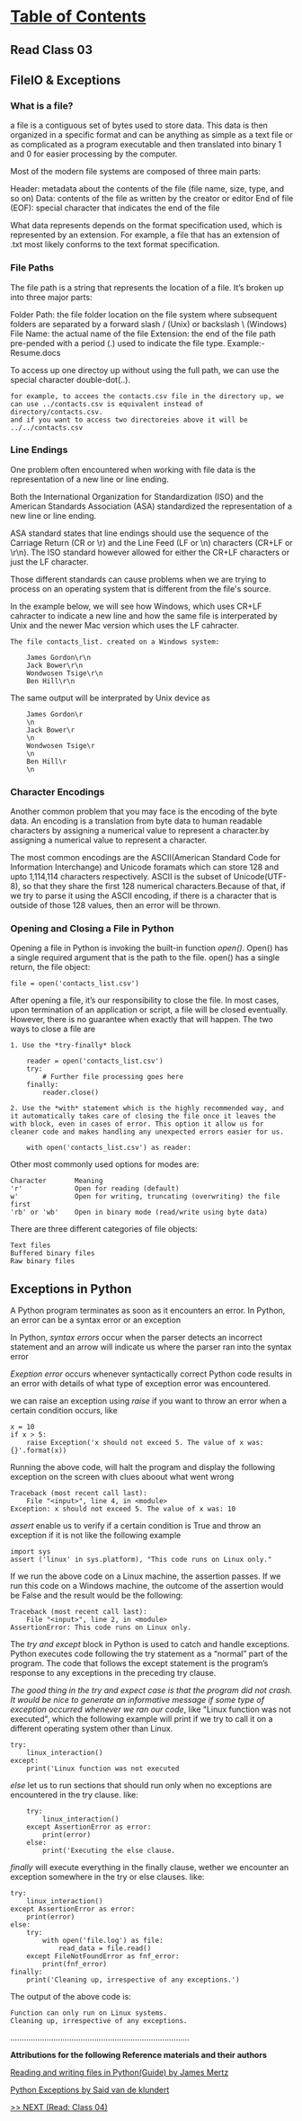 
# [Table of Contents](https://wondwosentsige.github.io/code-401-reading-notes/Home)

## Read Class 03

## FileIO & Exceptions

### What is a file?

a file is a contiguous set of bytes used to store data. This data is then organized in a specific format and can be anything as simple as a text file or as complicated as a program executable and then translated into binary 1 and 0 for easier processing by the computer.

Most of the modern file systems are composed of three main parts:

Header: metadata about the contents of the file (file name, size, type, and so on)
Data: contents of the file as written by the creator or editor
End of file (EOF): special character that indicates the end of the file

What data represents depends on the format specification used, which is represented by an extension. For example, a file that has an extension of .txt most likely conforms to the text format specification.

### File Paths

The file path is a string that represents the location of a file. It’s broken up into three major parts:

Folder Path: the file folder location on the file system where subsequent folders are separated by a forward slash / (Unix) or backslash \ (Windows)
File Name: the actual name of the file
Extension: the end of the file path pre-pended with a period (.) used to indicate the file type. Example:- Resume.docs

To access up one directoy up without using the full path, we can use the special character double-dot(..).

    for example, to accees the contacts.csv file in the directory up, we can use ../contacts.csv is equivalent instead of directory/contacts.csv.
    and if you want to access two directoreies above it will be ../../contacts.csv

### Line Endings

One problem often encountered when working with file data is the representation of a new line or line ending.

Both the International Organization for Standardization (ISO) and the American Standards Association (ASA) standardized the representation of a new line or line ending. 

ASA standard states that line endings should use the sequence of the Carriage Return (CR or \r) and the Line Feed (LF or \n) characters (CR+LF or \r\n). The ISO standard however allowed for either the CR+LF characters or just the LF character.

Those different standards can cause problems when we are trying to process on an operating system that is different from the file's source.

In the example below, we will see how Windows, which uses CR+LF cahracter to indicate a new line and how the same file is interperated by Unix and the newer Mac version which uses the LF cahracter.

    The file contacts_list. created on a Windows system:

        James Gordon\r\n
        Jack Bower\r\n
        Wondwosen Tsige\r\n
        Ben Hill\r\n

The same output will be interprated by Unix device as

        James Gordon\r
        \n
        Jack Bower\r
        \n
        Wondwosen Tsige\r
        \n
        Ben Hill\r
        \n

### Character Encodings

Another common problem that you may face is the encoding of the byte data. An encoding is a translation from byte data to human readable characters by assigning a numerical value to represent a character.by assigning a numerical value to represent a character.

The most common encodings are the ASCII(American Standard Code for Information Interchange) and Unicode foramats which can store 128 and upto 1,114,114 characters respectively.
ASCII is the subset of Unicode(UTF-8), so that they share the first 128 numerical characters.Because of that, if we try to parse it using the ASCII encoding, if there is a character that is outside of those 128 values, then an error will be thrown.

### Opening and Closing a File in Python

Opening a file in Python is invoking the built-in function *open()*. Open() has a single required argument that is the path to the file. open() has a single return, the file object:

    file = open('contacts_list.csv')

After opening a file,  it’s our responsibility to close the file. In most cases, upon termination of an application or script, a file will be closed eventually. However, there is no guarantee when exactly that will happen. The two ways to close a file are

    1. Use the *try-finally* block

        reader = open('contacts_list.csv')
        try:
            # Further file processing goes here
        finally:
            reader.close()

    2. Use the *with* statement which is the highly recommended way, and it automatically takes care of closing the file once it leaves the with block, even in cases of error. This option it allow us for cleaner code and makes handling any unexpected errors easier for us.

        with open('contacts_list.csv') as reader:

Other most commonly used options for modes are:

    Character       Meaning
    'r'             Open for reading (default)
    w'              Open for writing, truncating (overwriting) the file first
    'rb' or 'wb'    Open in binary mode (read/write using byte data)

There are three different categories of file objects:

    Text files
    Buffered binary files
    Raw binary files

## Exceptions in Python

A Python program terminates as soon as it encounters an error. In Python, an error can be a syntax error or an exception

In Python, _syntax errors_ occur when the parser detects an incorrect statement and an arrow will indicate us where the parser ran into the syntax error

*Exeption error* occurs whenever syntactically correct Python code results in an error with details of what type of exception error was encountered.

we can raise an exception using *raise* if you want to throw an error when a certain condition occurs, like

    x = 10
    if x > 5:
        raise Exception('x should not exceed 5. The value of x was: {}'.format(x))

Running the above code, will halt the program and display the following exception on the screen with clues aboout what went wrong

    Traceback (most recent call last):
        File "<input>", line 4, in <module>
    Exception: x should not exceed 5. The value of x was: 10

*assert* enable us to verify if a certain condition is True and throw an exception if it is not like the following example

    import sys
    assert ('linux' in sys.platform), "This code runs on Linux only."

If we run the above code on a Linux machine, the assertion passes. If we run this code on a Windows machine, the outcome of the assertion would be False and the result would be the following:

    Traceback (most recent call last):
        File "<input>", line 2, in <module>
    AssertionError: This code runs on Linux only.

The *try and except* block in Python is used to catch and handle exceptions. Python executes code following the try statement as a “normal” part of the program. The code that follows the except statement is the program’s response to any exceptions in the preceding try clause.

_The good thing in the try and expect case is that the program did not crash. It would be nice to generate an informative message if some type of exception occurred whenever we ran our code_, like "Linux function was not executed", which the following example will print if we try to call it on a different operating system other than Linux.

    try:
        linux_interaction()
    except:
        print('Linux function was not executed

*else* let us to run sections that should run only when no exceptions are encountered in the try clause. like:

        try:
            linux_interaction()
        except AssertionError as error:
            print(error)
        else:
            print('Executing the else clause.

*finally* will execute everything in the finally clause, wether we encounter an exception somewhere in the try or else clauses. like:

    try:
        linux_interaction()
    except AssertionError as error:
        print(error)
    else:
        try:
            with open('file.log') as file:
                read_data = file.read()
        except FileNotFoundError as fnf_error:
            print(fnf_error)
    finally:
        print('Cleaning up, irrespective of any exceptions.')

The output of the above code is:

    Function can only run on Linux systems.
    Cleaning up, irrespective of any exceptions.







...............................................................................

__Attributions for the following Reference materials and their authors__

[Reading and writing files in Python(Guide) by James Mertz](https://realpython.com/read-write-files-python/)

[Python Exceptions by Said van de klundert](https://realpython.com/python-exceptions/)

[>> NEXT (Read: Class 04)](https://wondwosentsige.github.io/code-401-reading-note/class-04)